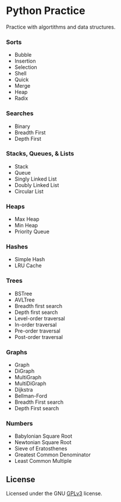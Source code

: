# Python Practice #

Practice with algortithms and data structures.

### Sorts ###

* Bubble
* Insertion
* Selection
* Shell
* Quick
* Merge
* Heap
* Radix

### Searches ###

* Binary
* Breadth First
* Depth First

### Stacks, Queues, & Lists ###

* Stack
* Queue
* Singly Linked List
* Doubly Linked List
* Circular List

### Heaps ###

* Max Heap
* Min Heap
* Priority Queue

### Hashes ###

* Simple Hash
* LRU Cache


### Trees ###

* BSTree
* AVLTree
* Breadth first search
* Depth first search
* Level-order traversal
* In-order traversal
* Pre-order traversal
* Post-order traversal


### Graphs ###

* Graph
* DiGraph
* MultiGraph
* MultiDiGraph
* Dijkstra
* Bellman-Ford
* Breadth First search
* Depth First search

### Numbers ###

* Babylonian Square Root
* Newtonian Square Root
* Sieve of Eratosthenes
* Greatest Common Denominator
* Least Common Multiple


## License ##

Licensed under the GNU [GPLv3](https://www.gnu.org/licenses/gpl-3.0.en.html) license.
